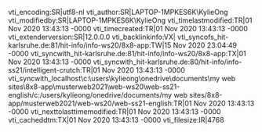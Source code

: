 vti_encoding:SR|utf8-nl
vti_author:SR|LAPTOP-1MPKES6K\\KylieOng
vti_modifiedby:SR|LAPTOP-1MPKES6K\\KylieOng
vti_timelastmodified:TR|01 Nov 2020 13:43:13 -0000
vti_timecreated:TR|01 Nov 2020 13:43:13 -0000
vti_extenderversion:SR|12.0.0.0
vti_backlinkinfo:VX|
vti_syncofs_hit-karlsruhe.de\:81/hit-info/info-ws20/8x8-app:TW|15 Nov 2020 23:04:49 -0000
vti_syncwith_hit-karlsruhe.de\:81/hit-info/info-ws20/8x8-app:TX|01 Nov 2020 13:43:13 -0000
vti_syncwith_hit-karlsruhe.de\:80/hit-info/info-ss21/intelligent-crutch:TR|01 Nov 2020 13:43:13 -0000
vti_syncwith_localhost\\c\:\\users\\kylieong\\onedrive\\documents\\my web sites\\8x8-app\\musterweb2021\\web-ws20\\web-ss21-english/c\:/users/kylieong/onedrive/documents/my web sites/8x8-app/musterweb2021/web-ws20/web-ss21-english:TR|01 Nov 2020 13:43:13 -0000
vti_nexttolasttimemodified:TR|01 Nov 2020 13:43:13 -0000
vti_cacheddtm:TX|01 Nov 2020 13:43:13 -0000
vti_filesize:IR|4768
